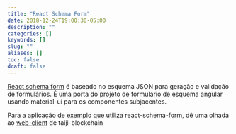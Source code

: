 ```yaml
---
title: "React Schema Form"
date: 2018-12-24T19:00:30-05:00
description: ""
categories: []
keywords: []
slug: ""
aliases: []
toc: false
draft: false
---
```


[React schema form][] é baseado no esquema JSON para geração e validação de formulários. É uma porta do projeto de formulário de esquema angular usando material-ui para os componentes subjacentes.

Para a aplicação de exemplo que utiliza react-schema-form, dê uma olhada ao [web-client][] de taiji-blockchain

[React schema form]: https://github.com/networknt/react-schema-form
[web-client]: https://github.com/taiji-chain/web-client/tree/master/server/view
